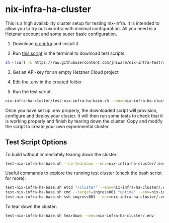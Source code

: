 # nix-infra-ha-cluster
This is a high availability cluster setup for testing nix-infra. It is intended to allow you to try out nix-infra with minimal configuration. All you need is a Hetzner account and some super basic configuration.

1. Download [nix-infra](https://github.com/jhsware/nix-infra/releases) and install it

2. Run [this script](https://github.com/jhsware/nix-infra-ha-cluster/blob/main/scripts/get-test.sh) in the terminal to download test scripts:

```sh
sh <(curl -L https://raw.githubusercontent.com/jhsware/nix-infra-test/refs/heads/main/scripts/get-test.sh)
```
3. Get an API-key for an empty Hetzner Cloud project

4. Edit the .env in the created folder

5. Run the test script

```sh
nix-infra-ha-cluster/test-nix-infra-ha-base.sh --env=nix-infra-ha-cluster/.env
```

Once you have set up .env properly, the downloaded script will provision, configure and deploy your cluster. It will then run some tests to check that it is working properly and finish by tearing down the cluster. Copy and modify the script to create your own experimental cluster.

## Test Script Options

To build without immediately tearing down the cluster:

```sh
test-nix-infra-ha-base.sh --no-teardown --env=nix-infra-ha-cluster/.env
```

Useful commands to explore the running test cluster (check the bash script for more):

```sh
test-nix-infra-ha-base.sh etcd "/cluster" --env=nix-infra-ha-cluster/.env
test-nix-infra-ha-base.sh cmd --target=ingress001 "uptime" --env=nix-infra-ha-cluster/.env
test-nix-infra-ha-base.sh ssh ingress001 --env=nix-infra-ha-cluster/.env
```

To tear down the cluster:

```sh
test-nix-infra-ha-base.sh teardown --env=nix-infra-ha-cluster/.env
```